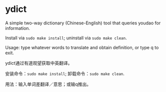# ydict

A simple two-way dictionary (Chinese-English) tool that queries youdao for information.

Install via `sudo make install`; uninstall via `sudo make clean`.

Usage: type whatever words to translate and obtain definition, or type q to exit.

ydict通过有道观望获取中英翻译。

安装命令：`sudo make install`; 卸载命令：`sudo make clean`.

用法：输入单词差翻译／意思；或输q推出。
